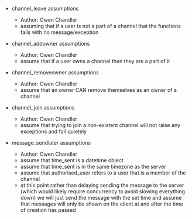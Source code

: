 - channel_leave assumptions
  - Author: Owen Chandler
  - assuming that if a user is not a part of a channel that the functions fails with no message/exception

- channel_addowner assumptions
  - Author: Owen Chandler
  - assume that if a user owns a channel then they are a part of it

- channel_removeowner assumptions
  - Author: Owen Chandler
  - assume that an owner CAN remove themselves as an owner of a channel

- channel_join assumptions
  - Author: Owen Chandler
  - assume that trying to join a non-existent channel will not raise any exceptions and fail quietely

- message_sendlater assumptions
  - Author: Owen Chandler
  - assume that time_sent is a datetime object
  - assume that time_sent is in the same timezone as the server
  - assume that authorised_user refers to a user that is a member of the channel
  - at this point rather than delaying sending the message to the server (which would likely require
    concurrency to avoid slowing everything down) we will just send the message with the set time
    and assume that messages will only be shown on the client at and after the time of creation has
    passed
